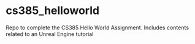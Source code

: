 # cs385_helloworld
Repo to complete the CS385 Hello World Assignment. Includes contents related to an Unreal Engine tutorial
